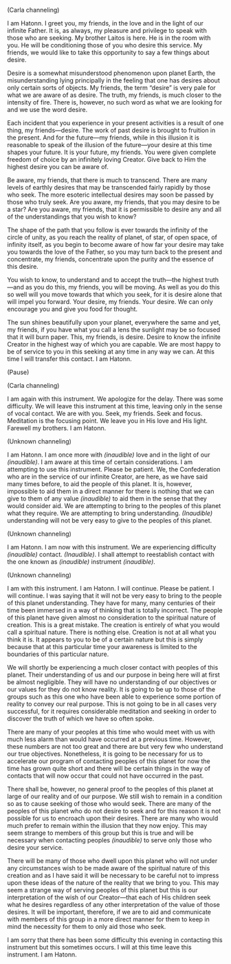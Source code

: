 <p class="channel-type">(Carla channeling)</p>
<p>I am Hatonn. I greet you, my friends, in the love and in the light of our infinite Father. It is, as always, my pleasure and privilege to speak with those who are seeking. My brother Laitos is here. He is in the room with you. He will be conditioning those of you who desire this service. My friends, we would like to take this opportunity to say a few things about desire.</p>
<p>Desire is a somewhat misunderstood phenomenon upon planet Earth, the misunderstanding lying principally in the feeling that one has desires about only certain sorts of objects. My friends, the term “desire” is very pale for what we are aware of as desire. The truth, my friends, is much closer to the intensity of fire. There is, however, no such word as what we are looking for and we use the word desire.</p>
<p>Each incident that you experience in your present activities is a result of one thing, my friends—desire. The work of past desire is brought to fruition in the present. And for the future—my friends, while in this illusion it is reasonable to speak of the illusion of the future—your desire at this time shapes your future. It is your future, my friends. You were given complete freedom of choice by an infinitely loving Creator. Give back to Him the highest desire you can be aware of.</p>
<p>Be aware, my friends, that there is much to transcend. There are many levels of earthly desires that may be transcended fairly rapidly by those who seek. The more esoteric intellectual desires may soon be passed by those who truly seek. Are you aware, my friends, that you may desire to be a star? Are you aware, my friends, that it is permissible to desire any and all of the understandings that you wish to know?</p>
<p>The shape of the path that you follow is ever towards the infinity of the circle of unity, as you reach the reality of planet, of star, of open space, of infinity itself, as you begin to become aware of how far your desire may take you towards the love of the Father, so you may turn back to the present and concentrate, my friends, concentrate upon the purity and the essence of this desire.</p>
<p>You wish to know, to understand and to accept the truth—the highest truth—and as you do this, my friends, you will be moving. As well as you do this so well will you move towards that which you seek, for it is desire alone that will impel you forward. Your desire, my friends. Your desire. We can only encourage you and give you food for thought.</p>
<p>The sun shines beautifully upon your planet, everywhere the same and yet, my friends, if you have what you call a lens the sunlight may be so focused that it will burn paper. This, my friends, is desire. Desire to know the infinite Creator in the highest way of which you are capable. We are most happy to be of service to you in this seeking at any time in any way we can. At this time I will transfer this contact. I am Hatonn.</p>
<p class="comment">(Pause)</p>
<p class="channel-type">(Carla channeling)</p>
<p>I am again with this instrument. We apologize for the delay. There was some difficulty. We will leave this instrument at this time, leaving only in the sense of vocal contact. We are with you. Seek, my friends. Seek and focus. Meditation is the focusing point. We leave you in His love and His light. Farewell my brothers. I am Hatonn.</p>
<p class="channel-type">(Unknown channeling)</p>
<p>I am Hatonn. I am once more with <em>(inaudible)</em> love and in the light of our <em>(inaudible)</em>. I am aware at this time of certain considerations. I am attempting to use this instrument. Please be patient. We, the Confederation who are in the service of our infinite Creator, are here, as we have said many times before, to aid the people of this planet. It is, however, impossible to aid them in a direct manner for there is nothing that we can give to them of any value <em>(inaudible)</em> to aid them in the sense that they would consider aid. We are attempting to bring to the peoples of this planet what they require. We are attempting to bring understanding. <em>(Inaudible)</em> understanding will not be very easy to give to the peoples of this planet.</p>
<p class="channel-type">(Unknown channeling)</p>
<p>I am Hatonn. I am now with this instrument. We are experiencing difficulty <em>(inaudible)</em> contact. <em>(Inaudible)</em>. I shall attempt to reestablish contact with the one known as <em>(inaudible)</em> instrument <em>(inaudible)</em>.</p>
<p class="channel-type">(Unknown channeling)</p>
<p>I am with this instrument. I am Hatonn. I will continue. Please be patient. I will continue. I was saying that it will not be very easy to bring to the people of this planet understanding. They have for many, many centuries of their time been immersed in a way of thinking that is totally incorrect. The people of this planet have given almost no consideration to the spiritual nature of creation. This is a great mistake. The creation is entirely of what you would call a spiritual nature. There is nothing else. Creation is not at all what you think it is. It appears to you to be of a certain nature but this is simply because that at this particular time your awareness is limited to the boundaries of this particular nature.</p>
<p>We will shortly be experiencing a much closer contact with peoples of this planet. Their understanding of us and our purpose in being here will at first be almost negligible. They will have no understanding of our objectives or our values for they do not know reality. It is going to be up to those of the groups such as this one who have been able to experience some portion of reality to convey our real purpose. This is not going to be in all cases very successful, for it requires considerable meditation and seeking in order to discover the truth of which we have so often spoke.</p>
<p>There are many of your peoples at this time who would meet with us with much less alarm than would have occurred at a previous time. However, these numbers are not too great and there are but very few who understand our true objectives. Nonetheless, it is going to be necessary for us to accelerate our program of contacting peoples of this planet for now the time has grown quite short and there will be certain things in the way of contacts that will now occur that could not have occurred in the past.</p>
<p>There shall be, however, no general proof to the peoples of this planet at large of our reality and of our purpose. We still wish to remain in a condition so as to cause seeking of those who would seek. There are many of the peoples of this planet who do not desire to seek and for this reason it is not possible for us to encroach upon their desires. There are many who would much prefer to remain within the illusion that they now enjoy. This may seem strange to members of this group but this is true and will be necessary when contacting peoples <em>(inaudible)</em> to serve only those who desire your service.</p>
<p>There will be many of those who dwell upon this planet who will not under any circumstances wish to be made aware of the spiritual nature of this creation and as I have said it will be necessary to be careful not to impress upon these ideas of the nature of the reality that we bring to you. This may seem a strange way of serving peoples of this planet but this is our interpretation of the wish of our Creator—that each of His children seek what he desires regardless of any other interpretation of the value of those desires. It will be important, therefore, if we are to aid and communicate with members of this group in a more direct manner for them to keep in mind the necessity for them to only aid those who seek.</p>
<p>I am sorry that there has been some difficulty this evening in contacting this instrument but this sometimes occurs. I will at this time leave this instrument. I am Hatonn.</p>